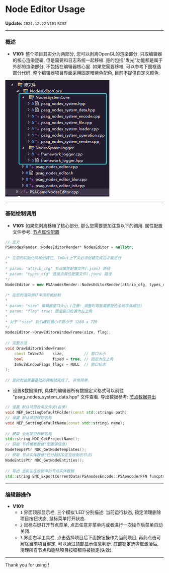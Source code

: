 # Node Editor Usage

__Update:__ `2024.12.22` `V101` `RCSZ`

---

### 概述
- __V101:__ 整个项目其实分为两部分, 您可以剥离OpenGL的渲染部分, 只取编辑器的核心渲染逻辑, 但是需要和日志系统一起移植. 是的包括"发光"功能都是属于外部的渲染部分, 不包括在编辑器核心里. 如果您需要移植, 可以参考下图框选部分代码. 整个编辑器项目界面采用固定暗紫色配色, 目前不提供自定义颜色. 

<img src="usage_image_1.png"/>

---
### 基础绘制调用
- __V101:__ 如果您剥离移植了核心部分, 那么您需要更加注意以下的调用. 属性配置文件参考: [节点属性配置](node_editor_config.md)

```cpp
// 定义
PSAnodesRender::NodesEditorRender* NodesEditor = nullptr;

/* 在您的初始化阶段创建它, ImGui上下文必须创建完成后才能进行
*
* param: "attrib_cfg" 节点属性配置文件(.json) 路径
* param: "types_cfg" 连接点属性配置文件(.json) 路径
*/
NodesEditor = new PSAnodesRender::NodesEditorRender(attrib_cfg, types_cfg);

/* 在您的渲染循环中调用帧绘制
*
* param: "size" 编辑器窗口大小 (注意: 调整时可能需要配合全局字体缩放)
* param: "flag" true: 固定窗口位置为左上角
*
* 对于 "size" 我们建议最小不要小于 1280 x 720
*/
NodesEditor->DrawEditorWindowFrame(size, flag);

// 完整方法
void DrawEditorWindowFrame(
	const ImVec2&    size,         // 窗口大小
	bool             fixed = true, // 固定为左上角
	ImGuiWindowFlags flags = NULL  // 窗口标志
);

// 是的到这里最基础的调用就完成了, 非常简单.
```

- 设置&数据操作, 具体的编辑器所有数据定义格式可以前往 "psag_nodes_system_data.hpp" 文件查看. 导出数据参考: [节点数据导出](node_editor_export.md)
```cpp
// 设置 默认项目检索文件夹(目录)
void NEP_SettingDefaultFolder(const std::string& path);
// 设置 默认项目保存名称
void NEP_SettingDefaultName(const std::string& name);

// 获取 全局项目标识名称
std::string NDC_GetProjectName();
// 获取 节点模板数据(配置源信息)
NodeTempsPtr NDC_GetNodeTemplates();
// 获取 节点实体数据(已分配UID正在绘制的节点)
NodeEntisPtr NDC_GetNodeEntities();

// 导出 当前正在绘制中的节点实体数据
std::string ENC_ExportCurrentData(PSAnodesEncode::PSAencoderPFN funcptr);
```

---

### 编辑器操作

- __V101:__ 
  * `1` 界面顶部显示栏, 三个模拟'LED'分别描述: 当前运行状态, 锁定清理删除项目按钮状态, 鼠标菜单打开状态. 
  * `2` 鼠标右键打开节点菜单, 点击任意非菜单内或者进行一次操作后菜单自动关闭. 
  * `3` 界面右半工具栏, 点击选择项目后下面按钮操作为当前项目, 再此点击可解除当前项目绑定, 可以通过顶部显示信息判断. 底部锁定选择框激活后, 清理所有节点和删除项目按钮都将被锁定(失效). 
  
---

Thank you for using !